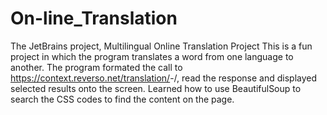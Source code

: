 # On-line_Translation
The JetBrains project, Multilingual Online Translation Project
This is a fun project in which the program translates a word from one language to another. The program formated the call to https://context.reverso.net/translation/<from language>-<to language>/<word>, read the response and displayed selected results onto the screen. Learned how to use BeautifulSoup to search the CSS codes to find the content on the page.
